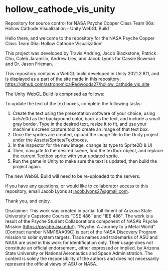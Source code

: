 # hollow_cathode_vis_unity
Repository for source control for NASA Psyche Copper Class Team 06a: Hollow Cathode Visualization - Unity WebGL Build

Hello there, and welcome to the repository for the NASA Psyche Copper Class Team 06a: Hollow Cathode Visualization!

This project was developed by Travis Andring, Jacob Blackstone, Patrick Chu, Caleb Jaramillo, Andrew Lies, and Jacob Lyons for Cassie Bowman and Dr. Jason Frieman.

This repository contains a WebGL build developed in Unity 2021.2.8f1, and is displayed as a part of the site made in this repository: https://github.com/astronomicalRedwoods27/hollow_cathode_vis_site

The Unity WebGL Build  is comprised as follows:

To update the text of the text boxes, complete the following tasks:
1. Create the text using the presentation software of your choice, using #c57e0d as the background color, back as the text, and include a small gray border. Type in the desired text, resize it to fit, and use your machine's screen capture tool to create an image of that text box. 
2. Once the sprites are created, upload the image file to the Unity project under the Assets/Sprites/Textboxes. 
3. In the inspector for the new image, change its type to Sprite2D & UI 
4. Then, navigate to the desired scene, find the textbox object, and replace the current Textbox sprite with your updated sprite.
5. Run the game in Unity to make sure the text is updated, then build the project again.

The new WebGL Build will need to be re-uploaded to the servers.

If you have any questions, or would like to collaborator access to this repository, email Jacob Lyons at jacob.lyons27@gmail.com.

Thank you, and enjoy.

Disclaimer: This work was created in partial fulfillment of Arizona State University's Capstone Courses “CSE 486″ and "IEE 486". The work is a result of the Psyche Student Collaborations component of NASA’s Psyche Mission (https://psyche.asu.edu/). “Psyche: A Journey to a Metal World” [Contract number NNM16AA09C] is part of the NASA Discovery Program mission to solar system targets. Trade names and trademarks of ASU and NASA are used in this work for identification only. Their usage does not constitute an official endorsement, either expressed or implied, by Arizona State University or National Aeronautics and Space Administration. The content is solely the responsibility of the authors and does not necessarily represent the official views of ASU or NASA.
